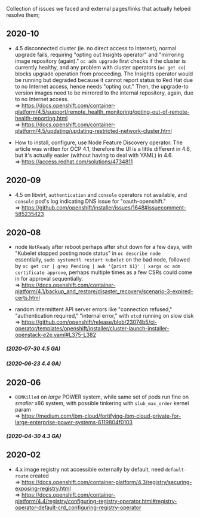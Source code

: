 Collection of issues we faced and external pages/links that actually helped resolve them;

## 2020-10

* 4.5 disconnected cluster (ie. no direct access to Internet), normal upgrade fails, requiring "opting out Insights operator" and "mirroring image repository (again)." 
  `oc adm upgrade` first checks if the cluster is currently healthy, and any problem with cluster operators (`oc get co`) blocks upgrade operation from proceeding. 
  The Insights operator would be running but degraded because it cannot report status to Red Hat due to no Internet access, hence needs "opting out."
  Then, the upgrade-to version images need to be mirrored to the internal repository, again, due to no Internet access.  
  => <https://docs.openshift.com/container-platform/4.5/support/remote_health_monitoring/opting-out-of-remote-health-reporting.html>  
  => <https://docs.openshift.com/container-platform/4.5/updating/updating-restricted-network-cluster.html>

* How to install, configure, use Node Feature Discovery operator. 
  The article was written for OCP 4.1, therefore the UI is a little different in 4.6, but it's actually easier (without having to deal with YAML) in 4.6.  
  => <https://access.redhat.com/solutions/4734811>

## 2020-09

* 4.5 on libvirt, `authentication` and `console` operators not available, and `console` pod's log indicating DNS issue for "oauth-openshift.<domain>"  
  => <https://github.com/openshift/installer/issues/1648#issuecomment-585235423>
  
## 2020-08

* node `NotReady` after reboot perhaps after shut down for a few days, with "Kubelet stopped posting node status" in `oc describe node`  
  essentially, `sudo systemctl restart kubelet` on the bad node, followed by `oc get csr | grep Pending | awk '{print $1}' | xargs oc adm certificate approve`, perhaps multiple times as a few CSRs could come in for approval sequentially.  
  => <https://docs.openshift.com/container-platform/4.1/backup_and_restore/disaster_recovery/scenario-3-expired-certs.html>
  
* random intermittent API server errors like "connection refused," "authentication required," "internal error," with `etcd` running on slow disk  
  => <https://github.com/openshift/release/blob/23074b5/ci-operator/templates/openshift/installer/cluster-launch-installer-openstack-e2e.yaml#L375-L382>

##### (2020-07-30 4.5 GA)

##### (2020-06-23 4.4 GA)

## 2020-06

* `OOMKilled` on _large_ POWER system, while same set of pods run fine on _smaller_ x86 system, with possible tinkering with `slub_max_order` kernel param  
  => <https://medium.com/ibm-cloud/fortifying-ibm-cloud-private-for-large-enterprise-power-systems-6119804f0103>

##### (2020-04-30 4.3 GA)

## 2020-02

* 4.x image registry not accessible externally by default, need `default-route` created  
  => <https://docs.openshift.com/container-platform/4.3/registry/securing-exposing-registry.html>  
  => <https://docs.openshift.com/container-platform/4.4/registry/configuring-registry-operator.html#registry-operator-default-crd_configuring-registry-operator>